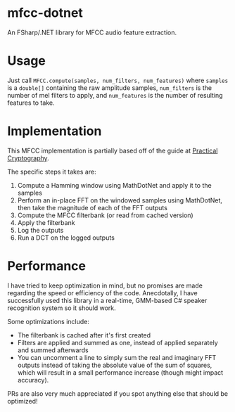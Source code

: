 # mfcc-dotnet
An FSharp/.NET library for MFCC audio feature extraction.

# Usage
Just call ``MFCC.compute(samples, num_filters, num_features)`` where ``samples`` is a ``double[]`` containing the raw amplitude samples, ``num_filters`` is the number of mel filters to apply, and ``num_features`` is the number of resulting features to take.

# Implementation
This MFCC implementation is partially based off of the guide at [Practical Cryptography](http://practicalcryptography.com/miscellaneous/machine-learning/guide-mel-frequency-cepstral-coefficients-mfccs/#computing-the-mel-filterbank).

The specific steps it takes are:

1. Compute a Hamming window using MathDotNet and apply it to the samples
2. Perform an in-place FFT on the windowed samples using MathDotNet, then take the magnitude of each of the FFT outputs
3. Compute the MFCC filterbank (or read from cached version)
4. Apply the filterbank
5. Log the outputs
6. Run a DCT on the logged outputs

# Performance
I have tried to keep optimization in mind, but no promises are made regarding the speed or efficiency of the code.
Anecdotally, I have successfully used this library in a real-time, GMM-based C# speaker recognition system so it should work.

Some optimizations include:
- The filterbank is cached after it's first created
- Filters are applied and summed as one, instead of applied separately and summed afterwards
- You can uncomment a line to simply sum the real and imaginary FFT outputs instead of taking the absolute value of the sum of squares, which will result in a small performance increase (though might impact accuracy).

PRs are also very much appreciated if you spot anything else that should be optimized!
